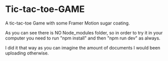 # Tic-tac-toe-GAME
A tic-tac-toe Game with some Framer Motion sugar coating.

As you can see there is NO Node_modules folder, so in order to try it in your computer you need to run "npm install"
and then "npm run dev" as always.

I did it that way as you can imagine the amount of documents I would been uploading otherwise.
